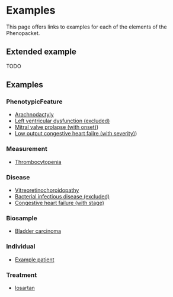 # Examples

This page offers links to examples for each of the elements of the Phenopacket.


## Extended example

TODO

## Examples 

### PhenotypicFeature


* [Arachnodactyly](Observation-id.phenotypicfeature.1.html)
* [Left ventricular dysfunction (excluded)](Observation-id.phenotypicfeature.2.html)
* [Mitral valve prolapse (with onset)](Observation-id.phenotypicfeature.3.html))
* [Low output congestive heart failre (with severity)](Observation-id.phenotypicfeature.4.html))


### Measurement

* [Thrombocytopenia](Observation-id.measurement.1.html)


### Disease

* [Vitreoretinochoroidopathy](Condition-id.disease.2.html)
* [Bacterial infectious disease (excluded)](Condition-id.disease.1.html)
* [Congestive heart failure (with stage)](Condition-id.disease.3.html)


### Biosample

* [Bladder carcinoma](Specimen-biosample.specimen.id.1.xml.html)

### Individual

* [Example patient](Patient-example-patient.html)

### Treatment

 * [losartan](MedicationAdministration-id.treatment.1.xml.html)



